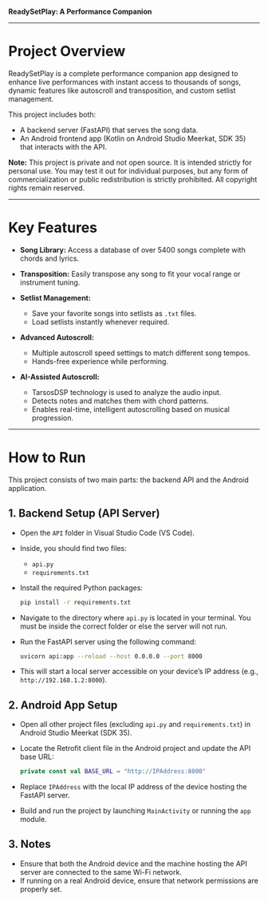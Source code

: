**ReadySetPlay: A Performance Companion**

---

# Project Overview

ReadySetPlay is a complete performance companion app designed to enhance live performances with instant access to thousands of songs, dynamic features like autoscroll and transposition, and custom setlist management.

This project includes both:
- A backend server (FastAPI) that serves the song data.
- An Android frontend app (Kotlin on Android Studio Meerkat, SDK 35) that interacts with the API.

**Note:** This project is private and not open source. It is intended strictly for personal use. You may test it out for individual purposes, but any form of commercialization or public redistribution is strictly prohibited. All copyright rights remain reserved.

---

# Key Features

- **Song Library:**
  Access a database of over 5400 songs complete with chords and lyrics.

- **Transposition:**
  Easily transpose any song to fit your vocal range or instrument tuning.

- **Setlist Management:**
  - Save your favorite songs into setlists as `.txt` files.
  - Load setlists instantly whenever required.

- **Advanced Autoscroll:**
  - Multiple autoscroll speed settings to match different song tempos.
  - Hands-free experience while performing.

- **AI-Assisted Autoscroll:**
  - TarsosDSP technology is used to analyze the audio input.
  - Detects notes and matches them with chord patterns.
  - Enables real-time, intelligent autoscrolling based on musical progression.

---

# How to Run

This project consists of two main parts: the backend API and the Android application.

## 1. Backend Setup (API Server)

- Open the `API` folder in Visual Studio Code (VS Code).
- Inside, you should find two files:
  - `api.py`
  - `requirements.txt`

- Install the required Python packages:

  ```bash
  pip install -r requirements.txt
  ```

- Navigate to the directory where `api.py` is located in your terminal. You must be inside the correct folder or else the server will not run.

- Run the FastAPI server using the following command:

  ```bash
  uvicorn api:app --reload --host 0.0.0.0 --port 8000
  ```

- This will start a local server accessible on your device’s IP address (e.g., `http://192.168.1.2:8000`).

## 2. Android App Setup

- Open all other project files (excluding `api.py` and `requirements.txt`) in Android Studio Meerkat (SDK 35).

- Locate the Retrofit client file in the Android project and update the API base URL:

  ```kotlin
  private const val BASE_URL = "http://IPAddress:8000"
  ```

- Replace `IPAddress` with the local IP address of the device hosting the FastAPI server.

- Build and run the project by launching `MainActivity` or running the `app` module.

## 3. Notes

- Ensure that both the Android device and the machine hosting the API server are connected to the same Wi-Fi network.
- If running on a real Android device, ensure that network permissions are properly set.

